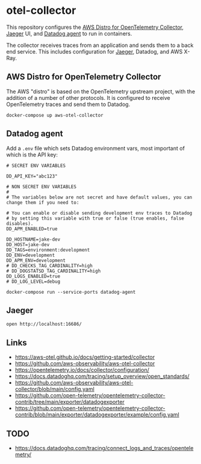 # otel-collector

This repository configures the
[AWS Distro for OpenTelemetry Collector](https://aws-otel.github.io/docs/getting-started/collector),
[Jaeger](https://www.jaegertracing.io/) UI, and [Datadog agent](https://docs.datadoghq.com/agent/)
 to run in containers.

The collector receives traces from an application and sends them to a back end service.
This includes configuration for [Jaeger](https://www.jaegertracing.io/), Datadog, and AWS X-Ray.


## AWS Distro for OpenTelemetry Collector

The AWS "distro" is based on the OpenTelemetry upstream project, with the
addition of a number of other protocols. It is configured to receive
OpenTelemetry traces and send them to Datadog.

```console
docker-compose up aws-otel-collector
```

## Datadog agent

Add a `.env` file which sets Datadog environment vars, most important of which is the API key:

```console
# SECRET ENV VARIABLES

DD_API_KEY="abc123"

# NON SECRET ENV VARIABLES
#
# The variables below are not secret and have default values, you can change them if you need to:

# You can enable or disable sending development env traces to Datadog
# by setting this variable with true or false (true enables, false disables).
DD_APM_ENABLED=true

DD_HOSTNAME=jake-dev
DD_HOST=jake-dev
DD_TAGS=environment:development
DD_ENV=development
DD_APM_ENV=development
# DD_CHECKS_TAG_CARDINALITY=high
# DD_DOGSTATSD_TAG_CARDINALITY=high
DD_LOGS_ENABLED=true
# DD_LOG_LEVEL=debug
```

```console
docker-compose run --service-ports datadog-agent
```

## Jaeger

```console
open http://localhost:16686/
```

## Links

* https://aws-otel.github.io/docs/getting-started/collector
* https://github.com/aws-observability/aws-otel-collector
* https://opentelemetry.io/docs/collector/configuration/
* https://docs.datadoghq.com/tracing/setup_overview/open_standards/
* https://github.com/aws-observability/aws-otel-collector/blob/main/config.yaml
* https://github.com/open-telemetry/opentelemetry-collector-contrib/tree/main/exporter/datadogexporter
* https://github.com/open-telemetry/opentelemetry-collector-contrib/blob/main/exporter/datadogexporter/example/config.yaml

## TODO

* https://docs.datadoghq.com/tracing/connect_logs_and_traces/opentelemetry/

